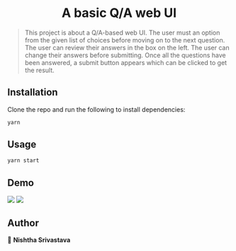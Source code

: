 <h1 align="center">A basic Q/A web UI</h1>

> This project is about a Q/A-based web UI. The user must an option from the given list of choices before moving on to the next question. The user can review their answers in the box on the left. The user can change their answers before submitting. Once all the questions have been answered, a submit button appears which can be clicked to get the result.

## Installation

Clone the repo and run the following to install dependencies:

```sh
yarn
```

## Usage

```sh
yarn start
```
## Demo
<img src="https://user-images.githubusercontent.com/40169051/221352134-d16a18ee-c5e9-4e95-bcb7-00ba6ea453d5.png" >
<img src="https://user-images.githubusercontent.com/40169051/221352082-60ab1977-7691-4c5b-8291-05da9fe49e2d.png">

## Author

👤 **Nishtha Srivastava**
